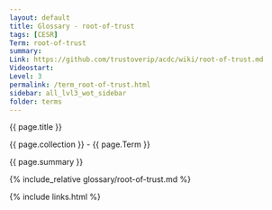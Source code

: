 ```yaml
---
layout: default
title: Glossary - root-of-trust
tags: [CESR]
Term: root-of-trust
summary: 
Link: https://github.com/trustoverip/acdc/wiki/root-of-trust.md
Videostart: 
Level: 3
permalink: /term_root-of-trust.html
sidebar: all_lvl3_wot_sidebar
folder: terms
---
```


{{ page.title }}

{{ page.collection }} - {{ page.Term }}

   {{ page.summary }}

{% include_relative glossary/root-of-trust.md %}

 {% include links.html %} 
